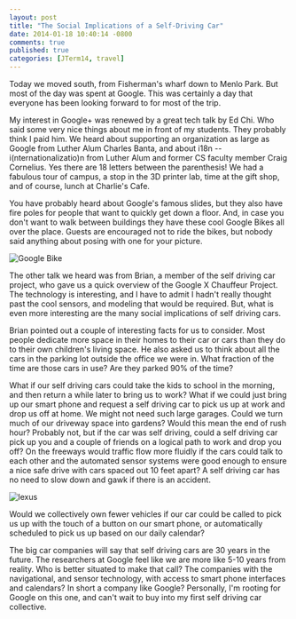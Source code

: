 ```yaml
---
layout: post
title: "The Social Implications of a Self-Driving Car"
date: 2014-01-18 10:40:14 -0800
comments: true
published: true
categories: [JTerm14, travel]
---
```


Today we moved south, from Fisherman's wharf down to Menlo Park.  But most of the day was spent at Google.  This was certainly a day that everyone has been looking forward to for most of the trip.  

My interest in Google+ was renewed by a great tech talk by Ed Chi.  Who said some very nice things about me in front of my students.  They probably think I paid him.  We heard about supporting an organization as large as Google from Luther Alum Charles Banta, and about i18n -- i(nternationalizatio)n from Luther Alum and former CS faculty member Craig Cornelius.  Yes there are 18 letters between the parenthesis!  We had a fabulous tour of campus, a stop in the 3D printer lab, time at the gift shop, and of course, lunch at Charlie's Cafe.

You have probably heard about Google's famous slides, but they also have fire poles for people that want to quickly get down a floor.  And, in case you don't want to walk between buildings they have these cool Google Bikes all over the place.  Guests are encouraged not to ride the bikes, but nobody said anything about posing with one for your picture.

![Google Bike](/images/JTerm14/GoogleBike.jpg)

The other talk we heard was from Brian, a member of the self driving car project, who gave us a quick overview of the Google X Chauffeur Project.  The technology is interesting, and I have to admit I hadn't really thought past the cool sensors, and modeling that would be required.  But, what is even more interesting are the many social implications of self driving cars.

<!-- more -->

Brian pointed out a couple of interesting facts for us to consider.  Most people dedicate more space in their homes to their car or cars than they do to their own children's living space.  He also asked us to think about all the cars in the parking lot outside the office we were in.  What fraction of the time are those cars in use?  Are they parked 90% of the time?

What if our self driving cars could take the kids to school in the morning, and then return a while later to bring us to work?  What if we could just bring up our smart phone and request a self driving car to pick us up at work and drop us off at home.  We might not need such large garages.  Could we turn much of our driveway space into gardens?  Would this mean the end of rush hour?  Probably not, but if the car was self driving, could a self driving car pick up you and a couple of friends on a logical path to work and drop you off?  On the freeways would traffic flow more fluidly if the cars could talk to each other and the automated sensor systems were good enough to ensure a nice safe drive with cars spaced out 10 feet apart?  A self driving car has no need to slow down and gawk if there is an accident.

![lexus](/images/JTerm14/lexus.jpg)

Would we collectively own fewer vehicles if our car could be called to pick us up with the touch of a button on our smart phone, or automatically scheduled to pick us up based on our daily calendar?

The big car companies will say that self driving cars are 30 years in the future.  The researchers at Google feel like we are more like 5-10 years from reality.  Who is better situated to make that call?  The companies with the navigational, and sensor technology, with access to smart phone interfaces and calendars?  In short a company like Google?  Personally, I'm rooting for Google on this one, and can't wait to buy into my first self driving car collective.
